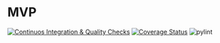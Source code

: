 # MVP
[![Continuos Integration & Quality Checks](https://github.com/SevenBitsSwe/MVP/actions/workflows/main.yml/badge.svg)](https://github.com/SevenBitsSwe/MVP/actions/workflows/main.yml)
[![Coverage Status](https://coveralls.io/repos/github/SevenBitsSwe/MVP/badge.svg)](https://coveralls.io/github/SevenBitsSwe/MVP)
![pylint](https://img.shields.io/badge/PyLint-7.38-yellow?logo=python&logoColor=white)

